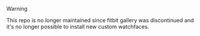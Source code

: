 > [!WARNING]
> This repo is no longer maintained since fitbit gallery was discontinued and it's no longer possible to install new custom watchfaces. 
